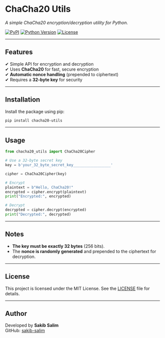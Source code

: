 # ChaCha20 Utils

*A simple ChaCha20 encryption/decryption utility for Python.*

[![PyPI](https://img.shields.io/pypi/v/chacha20-utils.svg)](https://pypi.org/project/chacha20-utils/)
[![Python Version](https://img.shields.io/pypi/pyversions/chacha20-utils.svg)](https://pypi.org/project/chacha20-utils/)
[![License](https://img.shields.io/github/license/SAKIB-SALIM/chacha20-utils)](https://github.com/SAKIB-SALIM/chacha20-utils/blob/main/LICENSE)

---

## Features

✔ Simple API for encryption and decryption  
✔ Uses **ChaCha20** for fast, secure encryption  
✔ **Automatic nonce handling** (prepended to ciphertext)  
✔ Requires a **32-byte key** for security  

---

## Installation

Install the package using pip:

```sh
pip install chacha20-utils
```

---

## Usage

```python
from chacha20_utils import ChaCha20Cipher

# Use a 32-byte secret key
key = b'your_32_byte_secret_key_________________'

cipher = ChaCha20Cipher(key)

# Encrypt
plaintext = b"Hello, ChaCha20!"
encrypted = cipher.encrypt(plaintext)
print("Encrypted:", encrypted)

# Decrypt
decrypted = cipher.decrypt(encrypted)
print("Decrypted:", decrypted)
```

---

## Notes

- **The key must be exactly 32 bytes** (256 bits).  
- The **nonce is randomly generated** and prepended to the ciphertext for decryption.  

---

## License

This project is licensed under the MIT License. See the [LICENSE](LICENSE) file for details.

---

## Author

Developed by **Sakib Salim**  
GitHub: [sakib-salim](https://github.com/SAKIB-SALIM)
